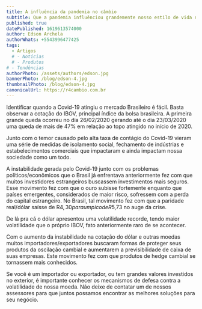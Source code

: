 ```yaml
---
title: A influência da pandemia no câmbio
subtitle: Que a pandemia influênciou grandemente nosso estilo de vida no último ano não há dúvida. Mas como o real foi impactado frente ao dólar? Leia a matéria e descubra.
published: true
datePublished: 1619613574000
author: Edson Archela
authorWhats: +5543996477425
tags:
  - Artigos
  # - Notícias
  # - Produtos
# - Tendências
authorPhoto: /assets/authors/edson.jpg
bannerPhoto: /blog/edson-4.jpg
thumbnailPhoto: /blog/edson-4.jpg
canonicalUrl: https://r4cambio.com.br
---
```


Identificar quando a Covid-19 atingiu o mercado Brasileiro é fácil. Basta observar a cotação do IBOV, principal índice da bolsa brasileira. A primeira grande queda ocorreu no dia 26/02/2020 gerando até o dia 23/03/2020 uma queda de mais de 47% em relação ao topo atingido no início de 2020.

Junto com o temor causado pelo alta taxa de contágio do Covid-19 vieram uma série de medidas de isolamento social, fechamento de indústrias e estabelecimentos comerciais que impactaram e ainda impactam nossa sociedade como um todo.

A instabilidade gerada pelo Covid-19 junto com os problemas políticos/econômicos que o Brasil já enfrentava anteriormente fez com que muitos investidores estrangeiros buscassem investimentos mais seguros. Esse movimento fez com que o ouro subisse fortemente enquanto que países emergentes, considerados de maior risco, sofressem com a perda do capital estrangeiro. No Brasil, tal movimento fez com que a paridade real/dólar saísse de R$4,30 para um pico de R$5,73 no auge da crise.

De lá pra cá o dólar apresentou uma volatilidade recorde, tendo maior volatilidade que o próprio IBOV, fato anteriormente raro de se acontecer.

Com o aumento da instabilidade na cotação do dólar e outras moedas muitos importadores/exportadores buscaram formas de proteger seus produtos da oscilação cambial e aumentarem a previsibilidade de caixa de suas empresas. Este movimento fez com que produtos de hedge cambial se tornassem mais conhecidos.

Se você é um importador ou exportador, ou tem grandes valores investidos no exterior, é importante conhecer os mecanismos de defesa contra a volatilidade de nossa moeda. Não deixe de contatar um de nossos assessores para que juntos possamos encontrar as melhores soluções para seu negócio.
